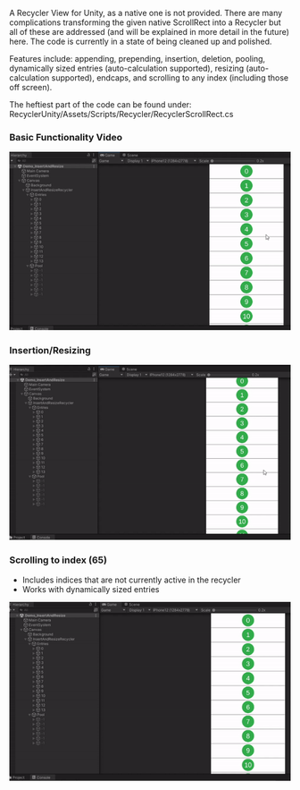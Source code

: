 ﻿A Recycler View for Unity, as a native one is not provided. 
There are many complications transforming the given native ScrollRect into a Recycler
but all of these are addressed (and will be explained in more detail in the future) here. 
The code is currently in a state of being cleaned up and polished.

Features include: 
appending, prepending, insertion, deletion, pooling, 
dynamically sized entries (auto-calculation supported), resizing (auto-calculation supported), endcaps, and scrolling to any index (including those off screen).

The heftiest part of the code can be found under: RecyclerUnity/Assets/Scripts/Recycler/RecyclerScrollRect.cs

### Basic Functionality Video
![](https://github.com/surmwill/recycler_unity/blob/master/README_Images/recycler_basic_functionality_circles.gif)

### Insertion/Resizing
![](https://github.com/surmwill/recycler_unity/blob/master/README_Images/recycler_insertion_resize.gif)

### Scrolling to index (65)
- Includes indices that are not currently active in the recycler
- Works with dynamically sized entries
  
 ![](https://github.com/surmwill/recycler_unity/blob/master/README_Images/recycler_scroll_to_index.gif)
